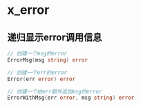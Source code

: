 # x_error
## 递归显示error调用信息
```go 
// 创建一个msg的error
ErrorMsg(msg string) error

// 创建一个err的error
Error(err error) error

// 创建一个给err额外追加msg的error
ErrorWithMsg(err error, msg string) error
```


